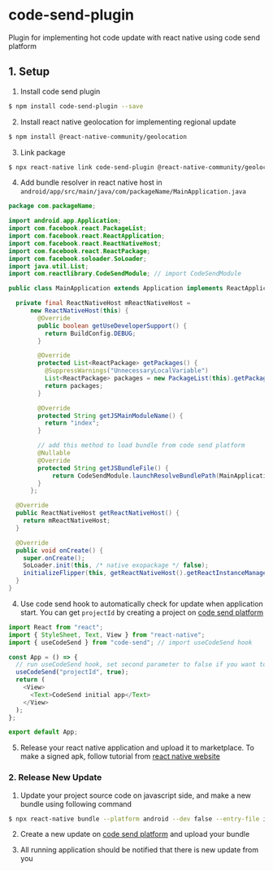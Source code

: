 # code-send-plugin

Plugin for implementing hot code update with react native using code send platform

## 1. Setup

1. Install code send plugin

```bash
$ npm install code-send-plugin --save
```

2. Install react native geolocation for implementing regional update

```bash
$ npm install @react-native-community/geolocation
```

3. Link package

```bash
$ npx react-native link code-send-plugin @react-native-community/geolocation
```

4. Add bundle resolver in react native host in `android/app/src/main/java/com/packageName/MainApplication.java`

```java
package com.packageName;

import android.app.Application;
import com.facebook.react.PackageList;
import com.facebook.react.ReactApplication;
import com.facebook.react.ReactNativeHost;
import com.facebook.react.ReactPackage;
import com.facebook.soloader.SoLoader;
import java.util.List;
import com.reactlibrary.CodeSendModule; // import CodeSendModule

public class MainApplication extends Application implements ReactApplication {

  private final ReactNativeHost mReactNativeHost =
      new ReactNativeHost(this) {
        @Override
        public boolean getUseDeveloperSupport() {
          return BuildConfig.DEBUG;
        }

        @Override
        protected List<ReactPackage> getPackages() {
          @SuppressWarnings("UnnecessaryLocalVariable")
          List<ReactPackage> packages = new PackageList(this).getPackages();
          return packages;
        }

        @Override
        protected String getJSMainModuleName() {
          return "index";
        }

        // add this method to load bundle from code send platform
        @Nullable
        @Override
        protected String getJSBundleFile() {
            return CodeSendModule.launchResolveBundlePath(MainApplication.this);
        }
      };

  @Override
  public ReactNativeHost getReactNativeHost() {
    return mReactNativeHost;
  }

  @Override
  public void onCreate() {
    super.onCreate();
    SoLoader.init(this, /* native exopackage */ false);
    initializeFlipper(this, getReactNativeHost().getReactInstanceManager());
  }
}
```

4. Use code send hook to automatically check for update when application start. You can get `projectId` by creating a project on [code send platform](https://mnindrazaka.github.io/code-send/)

```javascript
import React from "react";
import { StyleSheet, Text, View } from "react-native";
import { useCodeSend } from "code-send"; // import useCodeSend hook

const App = () => {
  // run useCodeSend hook, set second parameter to false if you want to use silent update without confirmation
  useCodeSend("projectId", true);
  return (
    <View>
      <Text>CodeSend initial app</Text>
    </View>
  );
};

export default App;
```

5. Release your react native application and upload it to marketplace. To make a signed apk, follow tutorial from [react native website](https://reactnative.dev/docs/signed-apk-android)

### 2. Release New Update

1. Update your project source code on javascript side, and make a new bundle using following command

```bash
$ npx react-native bundle --platform android --dev false --entry-file index.js --bundle-output android/app/src/main/assets/index.android.bundle
```

2. Create a new update on [code send platform](https://mnindrazaka.github.io/code-send/) and upload your bundle

3. All running application should be notified that there is new update from you
